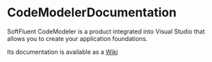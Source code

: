 # CodeModelerDocumentation
SoftFluent CodeModeler is a product integrated into Visual Studio that allows you to create your application foundations.

Its documentation is available as a [Wiki](https://github.com/SoftFluent/CodeModelerDocumentation/wiki)
